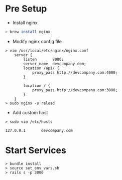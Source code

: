 # Pre Setup

* Install nginx
```bash
> brew install nginx
```

* Modify nginx config file
```
> vim /usr/local/etc/nginx/nginx.conf
    server {
        listen       8080;
        server_name  devcompany.com;
        location /api/ {
            proxy_pass http://devcompany.com:4000;
        }

        location / {
            proxy_pass http://devcompany.com:3000;
        }
    }
> sudo nginx -s reload
```

* Add custom host
```
> sudo vim /etc/hosts

127.0.0.1       devcompany.com
```

# Start Services

```
> bundle install
> source set_env_vars.sh
> rails s -p 3000
```


